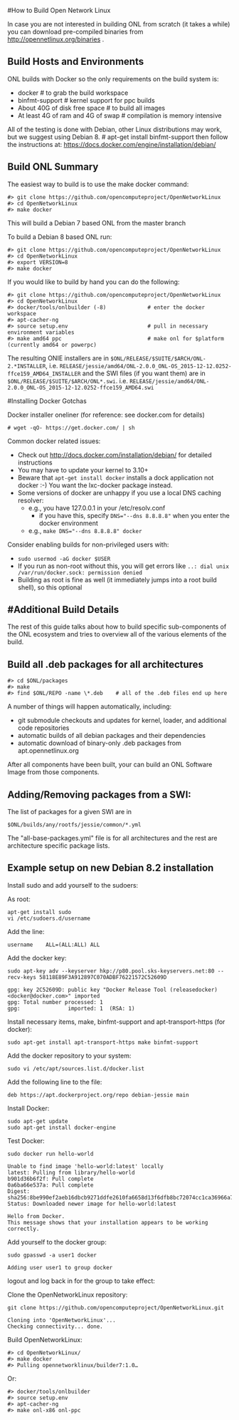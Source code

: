 #How to Build Open Network Linux 

In case you are not interested in building ONL from scratch
(it takes a while) you can download pre-compiled binaries from
http://opennetlinux.org/binaries .


Build Hosts and Environments
------------------------------------------------------------
ONL builds with Docker so the only requirements on the build system is:

- docker			# to grab the build workspace
- binfmt-support		# kernel support for ppc builds
- About 40G of disk free space 	# to build all images
- At least 4G of ram and 4G of swap # compilation is memory intensive

All of the testing is done with Debian, other Linux distributions may work, but we suggest using Debian 8.
    # apt-get install binfmt-support
    then follow the instructions at: https://docs.docker.com/engine/installation/debian/


Build ONL Summary
------------------------------------------------------------
The easiest way to build is to use the make docker command:

    #> git clone https://github.com/opencomputeproject/OpenNetworkLinux
    #> cd OpenNetworkLinux
    #> make docker

This will build a Debian 7 based ONL from the master branch

To build a Debian 8 based ONL run:

    #> git clone https://github.com/opencomputeproject/OpenNetworkLinux
    #> cd OpenNetworkLinux
    #> export VERSION=8
    #> make docker
    

If you would like to build by hand you can do the following:

    #> git clone https://github.com/opencomputeproject/OpenNetworkLinux
    #> cd OpenNetworkLinux
    #> docker/tools/onlbuilder (-8)             # enter the docker workspace
    #> apt-cacher-ng
    #> source setup.env                         # pull in necessary environment variables
    #> make amd64 ppc                           # make onl for $platform (currently amd64 or powerpc)

The resulting ONIE installers are in
`$ONL/RELEASE/$SUITE/$ARCH/ONL-2.*INSTALLER`, i.e. 
`RELEASE/jessie/amd64/ONL-2.0.0_ONL-OS_2015-12-12.0252-ffce159_AMD64_INSTALLER`
and the SWI files (if you want them) are in
`$ONL/RELEASE/$SUITE/$ARCH/ONL*.swi`. i.e.
`RELEASE/jessie/amd64/ONL-2.0.0_ONL-OS_2015-12-12.0252-ffce159_AMD64.swi`



#Installing Docker Gotchas

Docker installer oneliner (for reference: see docker.com for details)

    # wget -qO- https://get.docker.com/ | sh


Common docker related issues:

- Check out http://docs.docker.com/installation/debian/ for detailed instructions
- You may have to update your kernel to 3.10+
- Beware that `apt-get install docker` installs a dock application not docker :-)  You want the lxc-docker package instead.
- Some versions of docker are unhappy if you use a local DNS caching resolver:
	- e.g., you have 127.0.0.1 in your /etc/resolv.conf
        - if you have this, specify `DNS="--dns 8.8.8.8"` when you enter the docker environment
 	- e.g., `make DNS="--dns 8.8.8.8" docker`

Consider enabling builds for non-privileged users with:

- `sudo usermod -aG docker $USER`
- If you run as non-root without this, you will get errors like `..: dial unix /var/run/docker.sock: permission denied`
- Building as root is fine as well (it immediately jumps into a root build shell), so this optional
    
#Additional Build Details
----------------------------------------------------------

The rest of this guide talks about how to build specific 
sub-components of the ONL ecosystem and tries to overview
all of the various elements of the build.

Build all .deb packages for all architectures
----------------------------------------------------------
    #> cd $ONL/packages
    #> make
    #> find $ONL/REPO -name \*.deb    # all of the .deb files end up here

A number of things will happen automatically, including:

- git submodule checkouts and updates for kernel, loader, and additional code repositories
- automatic builds of all debian packages and their dependencies
- automatic download of binary-only .deb packages from apt.opennetlinux.org

After all components have been built, your can build an ONL
Software Image from those components.

Adding/Removing packages from a SWI:
------------------------------------------------------------

The list of packages for a given SWI are in

    $ONL/builds/any/rootfs/jessie/common/*.yml

The "all-base-packages.yml" file is for all architectures and the rest are architecture specific package lists.


Example setup on new Debian 8.2 installation
------------------------------------------------------------
Install sudo and add yourself to the sudoers: 

As root:
```
apt-get install sudo
vi /etc/sudoers.d/username
```

Add the line:
```
username    ALL=(ALL:ALL) ALL
```

Add the docker key:
```
sudo apt-key adv --keyserver hkp://p80.pool.sks-keyservers.net:80 --recv-keys 58118E89F3A912897C070ADBF76221572C52609D

gpg: key 2C52609D: public key "Docker Release Tool (releasedocker) <docker@docker.com>" imported
gpg: Total number processed: 1
gpg:               imported: 1  (RSA: 1)
```

Install necessary items, make, binfmt-support and apt-transport-https (for docker):
```
sudo apt-get install apt-transport-https make binfmt-support
```

Add the docker repository to your system:
```
sudo vi /etc/apt/sources.list.d/docker.list
```
Add the following line to the file:
```
deb https://apt.dockerproject.org/repo debian-jessie main
```

Install Docker:
```
sudo apt-get update
sudo apt-get install docker-engine
```

Test Docker:
```
sudo docker run hello-world

Unable to find image 'hello-world:latest' locally
latest: Pulling from library/hello-world
b901d36b6f2f: Pull complete
0a6ba66e537a: Pull complete
Digest: sha256:8be990ef2aeb16dbcb9271ddfe2610fa6658d13f6dfb8bc72074cc1ca36966a7
Status: Downloaded newer image for hello-world:latest

Hello from Docker.
This message shows that your installation appears to be working correctly.
```

Add yourself to the docker group:
```
sudo gpasswd -a user1 docker

Adding user user1 to group docker
```

logout and log back in for the group to take effect:

Clone the OpenNetworkLinux repository:
```
git clone https://github.com/opencomputeproject/OpenNetworkLinux.git

Cloning into 'OpenNetworkLinux'...
Checking connectivity... done.
```

Build OpenNetworkLinux:

    #> cd OpenNetworkLinux/
    #> make docker
    #> Pulling opennetworklinux/builder7:1.0…

Or:

    #> docker/tools/onlbuilder
    #> source setup.env
    #> apt-cacher-ng
    #> make onl-x86 onl-ppc

